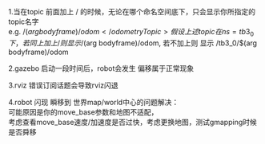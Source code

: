 1.当在topic 前面加上 / 的时候，无论在哪个命名空间底下，只会显示你所指定的  topic名字   
 	e.g. <odometryTopic>/$(arg bodyframe)/odom</odometryTopic>  
 		假设上述 topic在  ns = tb3_0下，若同上加上 / 则显示 /$(arg bodyframe)/odom, 若不加上则 显示 /tb3_0/$(arg bodyframe)/odom  
 		 
2.gazebo 启动一段时间后，robot会发生 偏移属于正常现象  

3.rviz 错误订阅话题会导致rviz闪退  

4.robot 闪现 瞬移到 世界map/world中心的问题解决：  
	可能原因是你的move_base参数和地图不适配，  
	考虑查看move_base速度/加速度是否过快，考虑更换地图，测试gmapping时候是否舜移  
	
